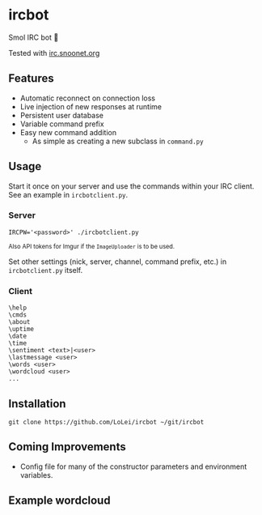 # ircbot
Smol IRC bot :robot:

Tested with [irc.snoonet.org](https://snoonet.org/)

## Features
* Automatic reconnect on connection loss
* Live injection of new responses at runtime
* Persistent user database
* Variable command prefix
* Easy new command addition
  * As simple as creating a new subclass in `command.py`

## Usage
Start it once on your server and use the commands within your IRC client.  
See an example in `ircbotclient.py`.

### Server
```
IRCPW='<password>' ./ircbotclient.py
```
<sup>Also API tokens for Imgur if the `ImageUploader` is to be used.</sup>

Set other settings (nick, server, channel, command prefix, etc.) in `ircbotclient.py` itself.

### Client
```
\help
\cmds
\about
\uptime
\date
\time
\sentiment <text>|<user>
\lastmessage <user>
\words <user>
\wordcloud <user>
...
```

## Installation
```
git clone https://github.com/LoLei/ircbot ~/git/ircbot
```

## Coming Improvements
* Config file for many of the constructor parameters and environment variables.

## Example wordcloud
